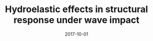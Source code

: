 ---
title: "Hydroelastic effects in structural response under wave impact"
collection: publications
permalink: /publication/2017-10-01-hydroelastic-effects
date: 2017-10-01
venue: '24th ABCM International Congress of Mechanical Engineering'
paperurl: 'https://www.researchgate.net/publication/323209015_Hydroelastic_effects_in_structural_response_under_wave_impact'
citation: 'Amaro Junior, R. A.; Cheng, L. Y. (2017). &quot;Hydroelastic effects in structural response under wave impact.&quot; <i>Procceedings of the 24th ABCM International Congress of Mechanical Engineering</i>'
---